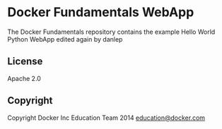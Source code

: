 Docker Fundamentals WebApp
==========================

The Docker Fundamentals repository contains the example Hello World Python WebApp edited again by danlep

## License

Apache 2.0

## Copyright

Copyright Docker Inc Education Team 2014 <education@docker.com>
